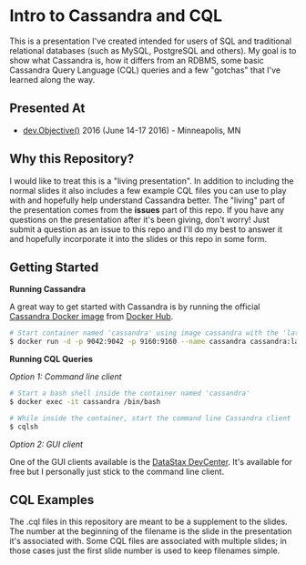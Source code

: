 Intro to Cassandra and CQL
==========================

This is a presentation I've created intended for users of SQL and traditional relational databases (such as MySQL, PostgreSQL and others).  My goal is to show what Cassandra is, how it differs from an RDBMS, some basic Cassandra Query Language (CQL) queries and a few "gotchas" that I've learned along the way.

Presented At
------------
* [dev.Objective()](http://www.devobjective.com) 2016 (June 14-17 2016) - Minneapolis, MN


Why this Repository?
--------------------
I would like to treat this is a "living presentation".  In addition to including the normal slides it also includes a few example CQL files you can use to play with and hopefully help understand Cassandra better.  The "living" part of the presentation comes from the __issues__ part of this repo.  If you have any questions on the presentation after it's been giving, don't worry!  Just submit a question as an issue to this repo and I'll do my best to answer it and hopefully incorporate it into the slides or this repo in some form.

Getting Started
---------------
__Running Cassandra__

A great way to get started with Cassandra is by running the official [Cassandra Docker image](https://hub.docker.com/_/cassandra/) from [Docker Hub](http://hub.docker.com).

```bash
# Start container named 'cassandra' using image cassandra with the 'latest' tag
$ docker run -d -p 9042:9042 -p 9160:9160 --name cassandra cassandra:latest
```

__Running CQL Queries__

_Option 1: Command line client_

```bash
# Start a bash shell inside the container named 'cassandra'
$ docker exec -it cassandra /bin/bash
```

```bash
# While inside the container, start the command line Cassandra client 'cqlsh'
$ cqlsh
```

_Option 2: GUI client_

One of the GUI clients available is the [DataStax DevCenter](http://docs.datastax.com/en/latest-devcenter/devcenter/features.html).  It's available for free but I personally just stick to the command line client.

CQL Examples
------------
The .cql files in this repository are meant to be a supplement to the slides.  The number at the beginning of the filename is the slide in the presentation it's associated with.  Some CQL files are associated with multiple slides; in those cases just the first slide number is used to keep filenames simple.
